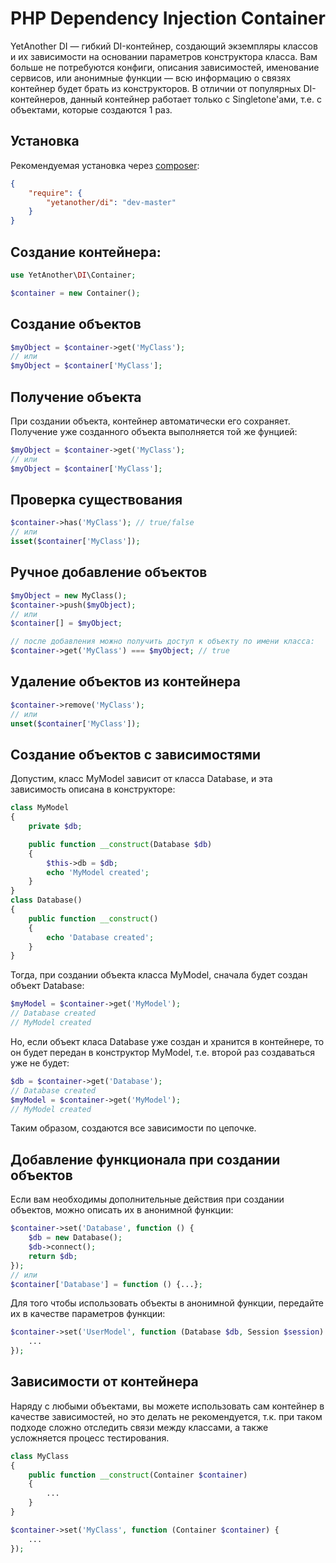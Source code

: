 # PHP Dependency Injection Container

YetAnother DI — гибкий DI-контейнер, создающий экземпляры классов и их зависимости на основании параметров конструктора класса.
Вам больше не потребуются конфиги, описания зависимостей, именование сервисов, или анонимные функции — всю информацию о связях контейнер будет брать из конструкторов.
В отличии от популярных DI-контейнеров, данный контейнер работает только c Singletone'ами, т.е. с объектами, которые создаются 1 раз.

## Установка

Рекомендуемая установка через [composer](http://getcomposer.org):
```JSON
{
    "require": {
        "yetanother/di": "dev-master"
    }
}
```

## Создание контейнера:
```php
use YetAnother\DI\Container;

$container = new Container();
```

## Создание объектов

```php
$myObject = $container->get('MyClass');
// или
$myObject = $container['MyClass'];
```

## Получение объекта

При создании объекта, контейнер автоматически его сохраняет. Получение уже созданного объекта выполняется той же фунцией:
```php
$myObject = $container->get('MyClass');
// или
$myObject = $container['MyClass'];
```

## Проверка существования

```php
$container->has('MyClass'); // true/false
// или
isset($container['MyClass']);
```

## Ручное добавление объектов

```php
$myObject = new MyClass();
$container->push($myObject);
// или
$container[] = $myObject;

// после добавления можно получить доступ к объекту по имени класса:
$container->get('MyClass') === $myObject; // true
```

## Удаление объектов из контейнера

```php
$container->remove('MyClass');
// или
unset($container['MyClass']);
```

## Создание объектов с зависимостями

Допустим, класс MyModel зависит от класса Database, и эта зависимость описана в конструкторе:
```php
class MyModel
{
    private $db;

    public function __construct(Database $db)
    {
        $this->db = $db;
        echo 'MyModel created';
    }
}
class Database()
{
    public function __construct()
    {
        echo 'Database created';
    }
}
```

Тогда, при создании объекта класса MyModel, сначала будет создан объект Database:
```php
$myModel = $container->get('MyModel');
// Database created
// MyModel created
```

Но, если объект класа Database уже создан и хранится в контейнере, то он будет передан в конструктор MyModel, т.е. второй раз создаваться уже не будет:
```php
$db = $container->get('Database');
// Database created
$myModel = $container->get('MyModel');
// MyModel created
```

Таким образом, создаются все зависимости по цепочке.

## Добавление функционала при создании объектов

Если вам необходимы дополнительные действия при создании объектов, можно описать их в анонимной функции:
```php
$container->set('Database', function () {
    $db = new Database();
    $db->connect();
    return $db;
});
// или
$container['Database'] = function () {...};
```

Для того чтобы использовать объекты в анонимной функции, передайте их в качестве параметров функции:
```php
$container->set('UserModel', function (Database $db, Session $session) {
    ...
});
```

## Зависимости от контейнера

Наряду с любыми объектами, вы можете использовать сам контейнер в качестве зависимостей, но это делать не рекомендуется, т.к. при таком подходе сложно отследить связи между классами, а также усложняется процесс тестирования.
```php
class MyClass
{
    public function __construct(Container $container)
    {
        ...
    }
}
```

```php
$container->set('MyClass', function (Container $container) {
    ...
});
```
